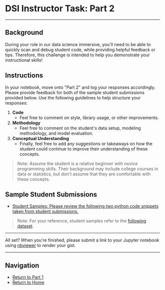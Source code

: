# DSI Instructor Task: Part 2

---

## Background
During your role in our data science immersive, you'll need to be able to quickly scan and debug student code, while providing helpful feedback or tips. Therefore, this challenge is intended to help you demonstrate your instructional skills!

## Instructions
In your notebook, move onto "Part 2" and log your responses accordingly. Please provide feedback for both of the sample student submissions provided below. Use the following guidelines to help structure your responses:

1. **Code**
    - Feel free to comment on style, library usage, or other improvements.
2. **Methodology**
    - Feel free to comment on the student's data setup, modeling methodology, and model evaluation.
3. **Conceptual Understanding**
    - Finally, feel free to add any suggestions or takeaways on how the student could continue to improve their understanding of these concepts.

> Note: Assume the student is a relative beginner with novice programming skills. Their background may include college courses in data or statistics, but don't assume that they are comfortable with these concepts.

## Sample Student Submissions

- [Student Samples: Please review the following *two* python code snippets taken from student submissions.](https://gist.github.com/jeff-boykin/3af5e25eabd6c10d8aa248c556f625a0)

> Note: For your reference, student samples refer to the [following dataset](https://gist.github.com/jeff-boykin/9e1a450ef152604e6830ce70f4fc1be8).

---

All set? When you're finished, please submit a link to your Jupyter notebook using [nbviewer](http://nbviewer.jupyter.org) to render your gist.

---

## Navigation

- [Return to Part 1](https://github.com/melanie-wu/coding-challenge-task-1)
- [Return to Home](https://github.com/melanie-wu/coding-challenge)
